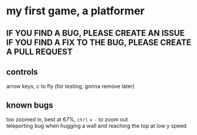 # my first game, a platformer
## IF YOU FIND A BUG, PLEASE CREATE AN ISSUE<br>IF YOU FIND A FIX TO THE BUG, PLEASE CREATE A PULL REQUEST
## controls
arrow keys, c to fly (for testing, gonna remove later)
## known bugs
too zoomed in, best at 67%, `ctrl` + `-` to zoom out<br>
teleporting bug when hugging a wall and reaching the top at low y speed
